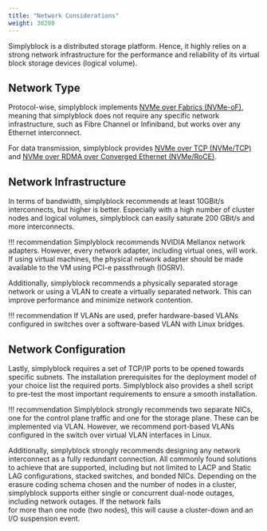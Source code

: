 ```yaml
---
title: "Network Considerations"
weight: 30200
---
```


Simplyblock is a distributed storage platform. Hence, it highly relies on a strong network infrastructure for the
performance and reliability of its virtual block storage devices (logical volume). 

## Network Type

Protocol-wise, simplyblock implements
[NVMe over Fabrics (NVMe-oF)](../../important-notes/terminology.md#nvme-of-nvme-over-fabrics), meaning that simplyblock
does not require any specific network infrastructure, such as Fibre Channel or Infiniband, but works over any
Ethernet interconnect.

For data transmission, simplyblock provides
[NVMe over TCP (NVMe/TCP)](../../important-notes/terminology.md#nvmetcp-nvme-over-tcp) and
[NVMe over RDMA over Converged Ethernet (NVMe/RoCE)](../../important-notes/terminology.md#nvmeroce-nvme-over-rdma-over-converged-ethernet).

## Network Infrastructure

In terms of bandwidth, simplyblock recommends at least 10GBit/s interconnects, but higher is better.
Especially with a high number of cluster nodes and logical volumes, simplyblock can easily saturate 200 GBit/s and
more interconnects.

!!! recommendation
    Simplyblock recommends NVIDIA Mellanox network adapters. However, every network adapter, including virtual
    ones, will work. If using virtual machines, the physical network adapter should be made available to the VM
    using PCI-e passthrough (IOSRV).

Additionally, simplyblock recommends a physically separated storage network or using a VLAN to create a virtually
separated network. This can improve performance and minimize network contention.

!!! recommendation
    If VLANs are used, prefer hardware-based VLANs configured in switches over a software-based VLAN with Linux
    bridges.

## Network Configuration

Lastly, simplyblock requires a set of TCP/IP ports to be opened towards specific subnets. The installation
prerequisites for the deployment model of your choice list the required ports. Simplyblock also provides a shell
script to pre-test the most important requirements to ensure a smooth installation.

!!! recommendation
    Simplyblock strongly recommends two separate NICs, one for the control plane traffic and one for the storage plane.
    These can be implemented via VLAN. However, we recommend port-based VLANs configured in the switch over virtual
    VLAN interfaces in Linux.

Additionally, simplyblock strongly recommends designing any network interconnect as a fully redundant connection. All
commonly found solutions to achieve that are supported, including but not limited to LACP and Static LAG configurations,
stacked switches, and bonded NICs. Depending on the erasure coding schema chosen and the number of nodes in a cluster,
simplyblock supports either single or concurrent dual-node outages, including network outages. If the network fails  
for more than one node (two nodes), this will cause a cluster-down and an I/O suspension event.

